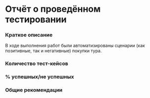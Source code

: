 # Отчёт о проведённом тестировании

### Краткое описание
В ходе выполнения работ были автоматизированы сценарии (как позитивные, так и негативные) покупки тура.
### Количество тест-кейсов
### % успешных/не успешных
### Общие рекомендации